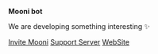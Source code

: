 **Mooni bot**

We are developing something interesting :sparkles:

[Invite Mooni](https://discord.com/oauth2/authorize?client_id=837766283972837377&permissions=0&scope=bot%20applications.commands)
[Support Server](https://discord.gg/28a8pUznFt)
[WebSite](http://zont1k.de/)

